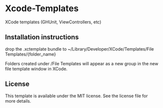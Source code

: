 Xcode-Templates
===============

XCode templates (GHUnit, ViewControllers, etc)


## Installation instructions

drop the .xctemplate bundle to ~/Library/Developer/XCode/Templates/File Templates/{folder_name}

Folders created under /File Templates will appear as a new group in the new file template window in XCode.

## License 

This template is available under the MIT license. See the license file for more details.